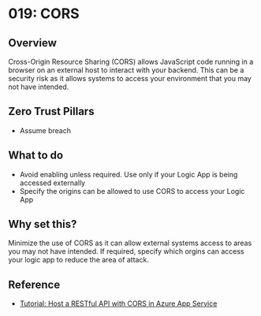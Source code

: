 # 019: CORS

## Overview

Cross-Origin Resource Sharing (CORS) allows JavaScript code running in a browser on an external host to interact with your backend.  This can be a security risk as it allows systems to access your environment that you may not have intended.

## Zero Trust Pillars

* Assume breach

## What to do

* Avoid enabling unless required. Use only if your Logic App is being accessed externally
* Specify the origins can be allowed to use CORS to access your Logic App

## Why set this?

Minimize the use of CORS as it can allow external systems access to areas you may not have intended.  If required, specify which orgins can access your logic app to reduce the area of attack.

## Reference

* [Tutorial: Host a RESTful API with CORS in Azure App Service](https://learn.microsoft.com/en-us/azure/app-service/app-service-web-tutorial-rest-api)